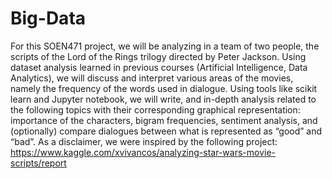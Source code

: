 # Big-Data

For this SOEN471 project, we will be analyzing in a team of two people, the scripts of the Lord of the Rings trilogy directed by Peter Jackson. Using dataset analysis learned in previous courses (Artificial Intelligence, Data Analytics), we will discuss and interpret various areas of the movies, namely the frequency of the words used in dialogue. Using tools like scikit learn and Jupyter notebook, we will write, and in-depth analysis related to the following topics with their corresponding graphical representation: importance of the characters, bigram frequencies, sentiment analysis, and (optionally) compare dialogues between what is represented as “good” and “bad”.
As a disclaimer, we were inspired by the following project: https://www.kaggle.com/xvivancos/analyzing-star-wars-movie-scripts/report
